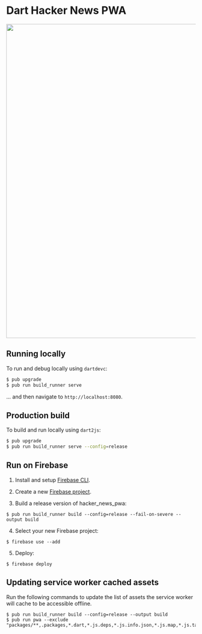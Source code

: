 # Dart Hacker News PWA

<img width="834" src="https://user-images.githubusercontent.com/168174/36634757-57637b9a-195e-11e8-82f9-07c882f0471c.png">

## Running locally

To run and debug locally using `dartdevc`:

```bash
$ pub upgrade
$ pub run build_runner serve
```

... and then navigate to `http://localhost:8080`.

## Production build

To build and run locally using `dart2js`:

```bash
$ pub upgrade
$ pub run build_runner serve --config=release
```

## Run on Firebase

1. Install and setup [Firebase CLI](https://github.com/firebase/firebase-tools/).

2. Create a new [Firebase project](https://console.firebase.google.com/).

3. Build a release version of hacker_news_pwa:

```shell
$ pub run build_runner build --config=release --fail-on-severe --output build
```
4. Select your new Firebase project:
```shell
$ firebase use --add
```
5. Deploy:
```shell
$ firebase deploy
```

## Updating service worker cached assets

Run the following commands to update the list of assets the service worker will
cache to be accessible offline.

```shell
$ pub run build_runner build --config=release --output build
$ pub run pwa --exclude "packages/**,.packages,*.dart,*.js.deps,*.js.info.json,*.js.map,*.js.tar.gz,*.module"
```
